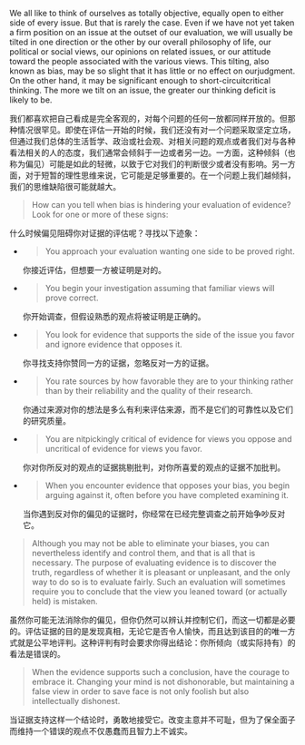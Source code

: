 We all like to think of ourselves as totally objective, equally open to either side of every issue. But that is rarely the case. Even if we have not yet taken a firm position on an issue at the outset of our evaluation, we will usually be tilted in one direction or the other by our overall philosophy of life, our political or social views, our opinions on related issues, or our attitude toward the people associated with the various views. This tilting, also known as bias, may be so slight that it has little or no effect on ourjudgment. On the other hand, it may be significant enough to short-circuitcritical thinking. The more we tilt on an issue, the greater our thinking deficit is likely to be.

我们都喜欢把自己看成是完全客观的，对每个问题的任何一放都同样开放的。但那种情况很罕见。即使在评估一开始的时候，我们还没有对一个问题采取坚定立场，但通过我们总体的生活哲学、政治或社会观、对相关问题的观点或者我们对与各种看法相关的人的态度，我们通常会倾斜于一边或者另一边。一方面，这种倾斜（也称为偏见）可能是如此的轻微，以致于它对我们的判断很少或者没有影响。另一方面，对于短暂的理性思维来说，它可能是足够重要的。在一个问题上我们越倾斜，我们的思维缺陷很可能就越大。

> How can you tell when bias is hindering your evaluation of evidence? Look for one or more of these signs:

什么时候偏见阻碍你对证据的评估呢？寻找以下迹象：

* > You approach your evaluation wanting one side to be proved right.

  你接近评估，但想要一方被证明是对的。

* > You begin your investigation assuming that familiar views will prove correct.

  你开始调查，但假设熟悉的观点将被证明是正确的。

* > You look for evidence that supports the side of the issue you favor and ignore evidence that opposes it.

  你寻找支持你赞同一方的证据，忽略反对一方的证据。

* > You rate sources by how favorable they are to your thinking rather than by their reliability and the quality of their research.

  你通过来源对你的想法是多么有利来评估来源，而不是它们的可靠性以及它们的研究质量。

* > You are nitpickingly critical of evidence for views you oppose and uncritical of evidence for views you favor.

  你对你所反对的观点的证据挑剔批判，对你所喜爱的观点的证据不加批判。

* > When you encounter evidence that opposes your bias, you begin arguing against it, often before you have completed examining it.

  当你遇到反对你的偏见的证据时，你经常在已经完整调查之前开始争吵反对它。

> Although you may not be able to eliminate your biases, you can nevertheless identify and control them, and that is all that is necessary. The purpose of evaluating evidence is to discover the truth, regardless of whether it is pleasant or unpleasant, and the only way to do so is to evaluate fairly. Such an evaluation will sometimes require you to conclude that the view you leaned toward \(or actually held\) is mistaken.

虽然你可能无法消除你的偏见，但你仍然可以辨认并控制它们，而这一切都是必要的。评估证据的目的是发现真相，无论它是否令人愉快，而且达到该目的的唯一方式就是公平地评判。这种评判有时会要求你得出结论：你所倾向（或实际持有）的看法是错误的。

> When the evidence supports such a conclusion, have the courage to embrace it. Changing your mind is not dishonorable, but maintaining a false view in order to save face is not only foolish but also intellectually dishonest.

当证据支持这样一个结论时，勇敢地接受它。改变主意并不可耻，但为了保全面子而维持一个错误的观点不仅愚蠢而且智力上不诚实。

